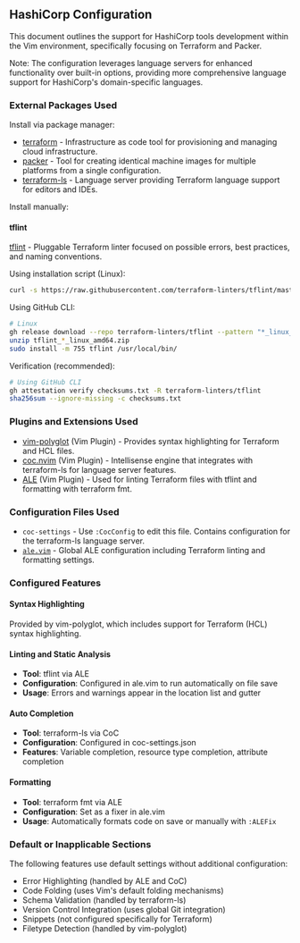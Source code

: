 ## HashiCorp Configuration

This document outlines the support for HashiCorp tools development within the Vim environment, specifically focusing on Terraform and Packer.

Note: The configuration leverages language servers for enhanced functionality over built-in options, providing more comprehensive language support for HashiCorp's domain-specific languages.

### External Packages Used

Install via package manager:
* [terraform](https://www.terraform.io/) - Infrastructure as code tool for provisioning and managing cloud infrastructure.
* [packer](https://www.packer.io/) - Tool for creating identical machine images for multiple platforms from a single configuration.
* [terraform-ls](https://github.com/hashicorp/terraform-ls) - Language server providing Terraform language support for editors and IDEs.

Install manually:

#### tflint

[tflint](https://github.com/terraform-linters/tflint) - Pluggable Terraform
linter focused on possible errors, best practices, and naming conventions.

Using installation script (Linux):
```bash
curl -s https://raw.githubusercontent.com/terraform-linters/tflint/master/install_linux.sh | bash
```

Using GitHub CLI:
```bash
# Linux
gh release download --repo terraform-linters/tflint --pattern "*_linux_amd64.zip"
unzip tflint_*_linux_amd64.zip
sudo install -m 755 tflint /usr/local/bin/
```

Verification (recommended):
```bash
# Using GitHub CLI
gh attestation verify checksums.txt -R terraform-linters/tflint
sha256sum --ignore-missing -c checksums.txt
```

### Plugins and Extensions Used

* [vim-polyglot](https://github.com/sheerun/vim-polyglot) (Vim Plugin) - Provides syntax highlighting for Terraform and HCL files.
* [coc.nvim](https://github.com/neoclide/coc.nvim) (Vim Plugin) - Intellisense engine that integrates with terraform-ls for language server features.
* [ALE](https://github.com/dense-analysis/ale) (Vim Plugin) - Used for linting Terraform files with tflint and formatting with terraform fmt.

### Configuration Files Used

* `coc-settings` - Use `:CocConfig` to edit this file. Contains configuration for the terraform-ls language server.
* [`ale.vim`](../.vim/pack/settings/start/settings/plugin/ale.vim) - Global ALE configuration including Terraform linting and formatting settings.

### Configured Features

#### Syntax Highlighting
Provided by vim-polyglot, which includes support for Terraform (HCL) syntax highlighting.

#### Linting and Static Analysis
* **Tool**: tflint via ALE
* **Configuration**: Configured in ale.vim to run automatically on file save
* **Usage**: Errors and warnings appear in the location list and gutter

#### Auto Completion
* **Tool**: terraform-ls via CoC
* **Configuration**: Configured in coc-settings.json
* **Features**: Variable completion, resource type completion, attribute completion

#### Formatting
* **Tool**: terraform fmt via ALE
* **Configuration**: Set as a fixer in ale.vim
* **Usage**: Automatically formats code on save or manually with `:ALEFix`

### Default or Inapplicable Sections

The following features use default settings without additional configuration:
* Error Highlighting (handled by ALE and CoC)
* Code Folding (uses Vim's default folding mechanisms)
* Schema Validation (handled by terraform-ls)
* Version Control Integration (uses global Git integration)
* Snippets (not configured specifically for Terraform)
* Filetype Detection (handled by vim-polyglot)
